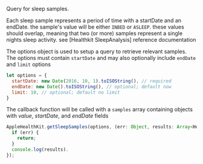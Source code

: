 Query for sleep samples.

Each sleep sample represents a period of time with a startDate and an endDate.
the sample's value will be either `INBED` or `ASLEEP`. these values should overlap,
meaning that two (or more) samples represent a single nights sleep activity. see
[Healthkit SleepAnalysis] reference documentation

The options object is used to setup a query to retrieve relevant samples.
The options must contain `startDate` and may also optionally include `endDate`
and `limit` options

```javascript
let options = {
  startDate: new Date(2016, 10, 1).toISOString(), // required
  endDate: new Date().toISOString(), // optional; default now
  limit: 10, // optional; default no limit
}
```

The callback function will be called with a `samples` array containing objects
with _value_, _startDate_, and _endDate_ fields

```javascript
AppleHealthKit.getSleepSamples(options, (err: Object, results: Array<HealthValue>) => {
  if (err) {
    return;
  }
  console.log(results).
});
```
